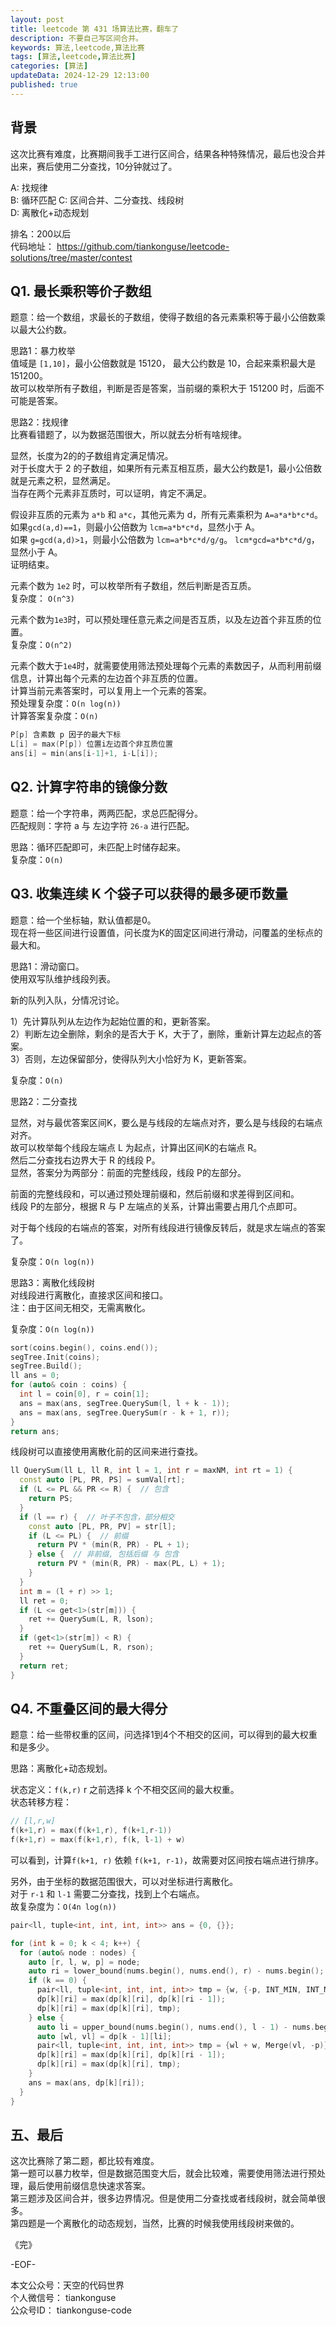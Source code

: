 ```yaml
---
layout: post  
title: leetcode 第 431 场算法比赛，翻车了 
description: 不要自己写区间合并。  
keywords: 算法,leetcode,算法比赛  
tags: [算法,leetcode,算法比赛]  
categories: [算法]  
updateData: 2024-12-29 12:13:00  
published: true  
---
```



## 背景  


这次比赛有难度，比赛期间我手工进行区间合，结果各种特殊情况，最后也没合并出来，赛后使用二分查找，10分钟就过了。  


A: 找规律  
B: 循环匹配 
C: 区间合并、二分查找、线段树  
D: 离散化+动态规划  


排名：200以后  
代码地址： https://github.com/tiankonguse/leetcode-solutions/tree/master/contest  


## Q1. 最长乘积等价子数组  


题意：给一个数组，求最长的子数组，使得子数组的各元素乘积等于最小公倍数乘以最大公约数。  


思路1：暴力枚举  
值域是 `[1,10]`，最小公倍数就是 15120， 最大公约数是 10，合起来乘积最大是 151200。  
故可以枚举所有子数组，判断是否是答案，当前缀的乘积大于 151200 时，后面不可能是答案。  


思路2：找规律  
比赛看错题了，以为数据范围很大，所以就去分析有啥规律。  


显然，长度为2的的子数组肯定满足情况。  
对于长度大于 2 的子数组，如果所有元素互相互质，最大公约数是1，最小公倍数就是元素之积，显然满足。  
当存在两个元素非互质时，可以证明，肯定不满足。  


假设非互质的元素为 `a*b` 和 `a*c`，其他元素为 d，所有元素乘积为 `A=a*a*b*c*d`。  
如果`gcd(a,d)==1`，则最小公倍数为 `lcm=a*b*c*d`，显然小于 A。  
如果 `g=gcd(a,d)>1`，则最小公倍数为 `lcm=a*b*c*d/g/g`。 `lcm*gcd=a*b*c*d/g`，显然小于 A。  
证明结束。  


元素个数为 `1e2` 时，可以枚举所有子数组，然后判断是否互质。  
复杂度： `O(n^3)`  


元素个数为`1e3`时，可以预处理任意元素之间是否互质，以及左边首个非互质的位置。  
复杂度：`O(n^2)`  


元素个数大于`1e4`时，就需要使用筛法预处理每个元素的素数因子，从而利用前缀信息，计算出每个元素的左边首个非互质的位置。  
计算当前元素答案时，可以复用上一个元素的答案。  
预处理复杂度：`O(n log(n))`  
计算答案复杂度：`O(n)`  


```cpp
P[p] 含素数 p 因子的最大下标
L[i] = max(P[p]) 位置i左边首个非互质位置 
ans[i] = min(ans[i-1]+1, i-L[i]);
```

## Q2. 计算字符串的镜像分数  


题意：给一个字符串，两两匹配，求总匹配得分。  
匹配规则：字符 a 与 左边字符 `26-a` 进行匹配。  


思路：循环匹配即可，未匹配上时储存起来。  
复杂度：`O(n)`  



## Q3. 收集连续 K 个袋子可以获得的最多硬币数量


题意：给一个坐标轴，默认值都是0。  
现在将一些区间进行设置值，问长度为K的固定区间进行滑动，问覆盖的坐标点的最大和。  


思路1：滑动窗口。  
使用双写队维护线段列表。  


新的队列入队，分情况讨论。  

1）先计算队列从左边作为起始位置的和，更新答案。  
2）判断左边全删除，剩余的是否大于 K，大于了，删除，重新计算左边起点的答案。  
3）否则，左边保留部分，使得队列大小恰好为 K，更新答案。  


复杂度：`O(n)`  


思路2：二分查找  


显然，对与最优答案区间K，要么是与线段的左端点对齐，要么是与线段的右端点对齐。  
故可以枚举每个线段左端点 L 为起点，计算出区间K的右端点 R。  
然后二分查找右边界大于 R 的线段 P。  
显然，答案分为两部分：前面的完整线段，线段 P的左部分。  


前面的完整线段和，可以通过预处理前缀和，然后前缀和求差得到区间和。  
线段 P的左部分，根据 R 与 P 左端点的关系，计算出需要占用几个点即可。  



对于每个线段的右端点的答案，对所有线段进行镜像反转后，就是求左端点的答案了。  


复杂度：`O(n log(n))`



思路3：离散化线段树  
对线段进行离散化，直接求区间和接口。  
注：由于区间无相交，无需离散化。  


复杂度：`O(n log(n))`  


```cpp
sort(coins.begin(), coins.end());
segTree.Init(coins);
segTree.Build();
ll ans = 0;
for (auto& coin : coins) {
  int l = coin[0], r = coin[1];
  ans = max(ans, segTree.QuerySum(l, l + k - 1));
  ans = max(ans, segTree.QuerySum(r - k + 1, r));
}
return ans;
```


线段树可以直接使用离散化前的区间来进行查找。  


```cpp
ll QuerySum(ll L, ll R, int l = 1, int r = maxNM, int rt = 1) {
  const auto [PL, PR, PS] = sumVal[rt];
  if (L <= PL && PR <= R) {  // 包含
    return PS;
  }
  if (l == r) {  // 叶子不包含，部分相交
    const auto [PL, PR, PV] = str[l];
    if (L <= PL) {  // 前缀
      return PV * (min(R, PR) - PL + 1);
    } else {  // 非前缀, 包括后缀 与 包含
      return PV * (min(R, PR) - max(PL, L) + 1);
    }
  }
  int m = (l + r) >> 1;
  ll ret = 0;
  if (L <= get<1>(str[m])) {
    ret += QuerySum(L, R, lson);
  }
  if (get<1>(str[m]) < R) {
    ret += QuerySum(L, R, rson);
  }
  return ret;
}
```

## Q4. 不重叠区间的最大得分


题意：给一些带权重的区间，问选择1到4个不相交的区间，可以得到的最大权重和是多少。  


思路：离散化+动态规划。  


状态定义：`f(k,r)` r 之前选择 k 个不相交区间的最大权重。  
状态转移方程：  


```cpp
// [l,r,w]
f(k+1,r) = max(f(k+1,r), f(k+1,r-1))
f(k+1,r) = max(f(k+1,r), f(k, l-1) + w)
```


可以看到，计算`f(k+1, r)` 依赖 `f(k+1, r-1)`，故需要对区间按右端点进行排序。  


另外，由于坐标的数据范围很大，可以对坐标进行离散化。  
对于 `r-1` 和 `l-1` 需要二分查找，找到上个右端点。  
故复杂度为：`O(4n log(n))`  


```cpp
pair<ll, tuple<int, int, int, int>> ans = {0, {}};

for (int k = 0; k < 4; k++) {
  for (auto& node : nodes) {
    auto [r, l, w, p] = node;
    auto ri = lower_bound(nums.begin(), nums.end(), r) - nums.begin();
    if (k == 0) {
      pair<ll, tuple<int, int, int, int>> tmp = {w, {-p, INT_MIN, INT_MIN, INT_MIN}};
      dp[k][ri] = max(dp[k][ri], dp[k][ri - 1]);
      dp[k][ri] = max(dp[k][ri], tmp);
    } else {
      auto li = upper_bound(nums.begin(), nums.end(), l - 1) - nums.begin() - 1;
      auto [wl, vl] = dp[k - 1][li];
      pair<ll, tuple<int, int, int, int>> tmp = {wl + w, Merge(vl, -p)};
      dp[k][ri] = max(dp[k][ri], dp[k][ri - 1]);
      dp[k][ri] = max(dp[k][ri], tmp);
    }
    ans = max(ans, dp[k][ri]);
  }
}
```



## 五、最后  


这次比赛除了第二题，都比较有难度。  
第一题可以暴力枚举，但是数据范围变大后，就会比较难，需要使用筛法进行预处理，最后使用前缀信息快速求答案。  
第三题涉及区间合并，很多边界情况。但是使用二分查找或者线段树，就会简单很多。  
第四题是一个离散化的动态规划，当然，比赛的时候我使用线段树来做的。  


《完》  


-EOF-  

本文公众号：天空的代码世界  
个人微信号： tiankonguse  
公众号ID： tiankonguse-code  
  